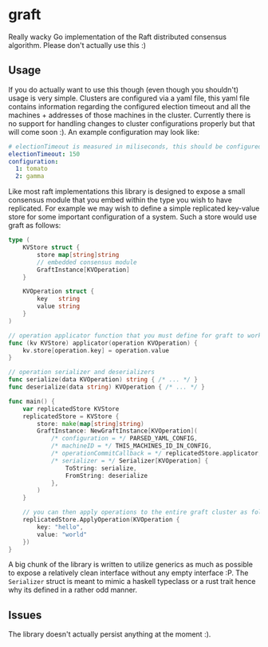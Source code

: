 # graft
Really wacky Go implementation of the Raft distributed consensus algorithm. Please don't actually use this :)

## Usage
If you do actually want to use this though (even though you shouldn't) usage is very simple. Clusters are configured via a yaml file, this yaml file contains information regarding the configured
election timeout and all the machines + addresses of those machines in the cluster. Currently there is no support for handling changes to cluster configurations properly but that will come soon :). An example configuration may look like:
```yaml
# electionTimeout is measured in miliseconds, this should be configured based on the average request time between machines in the cluster
electionTimeout: 150
configuration:
  1: tomato
  2: gamma
```

Like most raft implementations this library is designed to expose a small consensus module that you embed within the type you wish to have replicated. For example we may wish to define a simple replicated key-value store for some important configuration of a system. Such a store would use graft as follows:
```go
type (
    KVStore struct {
        store map[string]string
        // embedded consensus module
        GraftInstance[KVOperation]
    }

    KVOperation struct {
        key   string
        value string
    }
)

// operation applicator function that you must define for graft to work
func (kv KVStore) applicator(operation KVOperation) {
    kv.store[operation.key] = operation.value
}

// operation serializer and deserializers
func serialize(data KVOperation) string { /* ... */ }
func deserialize(data string) KVOperation { /* ... */ }

func main() {
    var replicatedStore KVStore
    replicatedStore = KVStore {
        store: make(map[string]string)
        GraftInstance: NewGraftInstance[KVOperation](
            /* configuration = */ PARSED_YAML_CONFIG,
            /* machineID = */ THIS_MACHINES_ID_IN_CONFIG,
            /* operationCommitCallback = */ replicatedStore.applicator,
            /* serializer = */ Serializer[KVOperation] {
                ToString: serialize,
                FromString: deserialize
            },
        )
    }

    // you can then apply operations to the entire graft cluster as follows
    replicatedStore.ApplyOperation(KVOperation {
        key: "hello",
        value: "world"
    })
}
```
A big chunk of the library is written to utilize generics as much as possible to expose a relatively clean interface without any empty interface :P. The `Serializer` struct is meant to mimic a haskell typeclass or a rust trait hence why its defined in a rather odd manner.

## Issues
The library doesn't actually persist anything at the moment :).